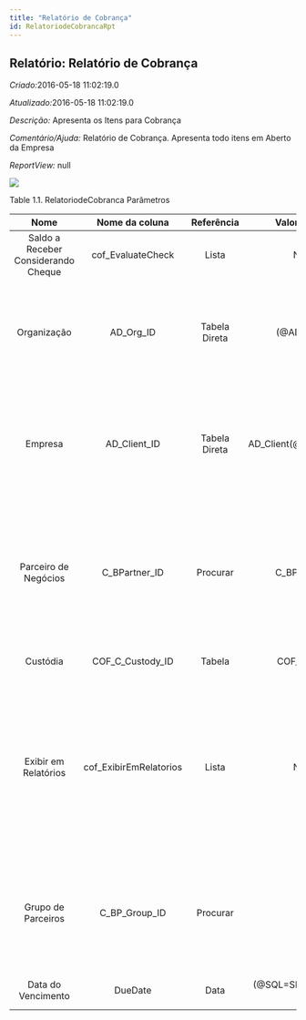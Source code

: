```yaml
---
title: "Relatório de Cobrança"
id: RelatoriodeCobrancaRpt
---
```

<div id="d198331e1" class="section chapter">

<div class="titlepage">

<div>

<div>

## Relatório: Relatório de Cobrança

</div>

</div>

</div>

<span class="emphasis"> *Criado:*</span>2016-05-18 11:02:19.0

<span class="emphasis">*Atualizado:*</span>2016-05-18 11:02:19.0

<span class="emphasis"> *Descrição:* </span>Apresenta os Itens para
Cobrança

<span class="emphasis"> *Comentário/Ajuda:* </span>Relatório de
Cobrança. Apresenta todo itens em Aberto da Empresa

<span class="emphasis"> *ReportView:* </span>null

![](/img/manual/RelatoriodeCobranca.png)

<div id="d198331e26" class="table">

<div class="table-title">

Table 1.1. RelatoriodeCobranca
Parâmetros

</div>

<div class="table-contents">

|                Nome                 |     Nome da coluna      |  Referência   |                               Valores(Padrão)                               |                                  Descrição                                   |                                                                                                         Comentário/Ajuda                                                                                                          |
| :---------------------------------: | :---------------------: | :-----------: | :-------------------------------------------------------------------------: | :--------------------------------------------------------------------------: | :-------------------------------------------------------------------------------------------------------------------------------------------------------------------------------------------------------------------------------: |
| Saldo a Receber Considerando Cheque |   cof\_EvaluateCheck    |     Lista     |                                   Não Sim                                   |                        Avalia os Cheques no Relatório                        |                                                                                              Considera os Cheques para os Relatórios                                                                                              |
|             Organização             |       AD\_Org\_ID       | Tabela Direta |                               (@AD\_Org\_ID@)                               |                  Entidade organizacional dentro da Empresa                   |                                    Uma "Organização" é uma unidade de sua "Empresa" ou "Entidade Legal" - os exemplos são loja, departamento. Você pode compartilhar dados entre organizações.                                    |
|               Empresa               |     AD\_Client\_ID      | Tabela Direta |                       AD\_Client(@\#AD\_Client\_ID@)                        |                   Empresa/Locatário para esta instalação.                    |                              Uma Empresa é uma Companhia ou uma Entidade Legal (pessoa jurídica). Dados não podem ser compartilhados entre Empresas. Locatário é um sinônimo para Empresa (Client).                               |
|        Parceiro de Negócios         |     C\_BPartner\_ID     |   Procurar    |                              C\_BPartner (Trx)                              |                     Identifica um Parceiro de Negócios.                      |                               Um "Parceiro de Negócios" é qualquer um com quem você transaciona. Isto pode incluir Fornecedores, Clientes, Funcionários, Vendedores, Representantes de Venda, etc.                                |
|              Custódia               |   COF\_C\_Custody\_ID   |    Tabela     |                               COF\_C\_Custody                               |                     Custódia Vinculada a Este Documento.                     |                                                                                                       Primary Key : Custody                                                                                                       |
|        Exibir em Relatórios         | cof\_ExibirEmRelatorios |     Lista     |                                   Não Sim                                   | Indica se Documentos deste TdD são ou não exibidos em relatórios do sistema. | Usado por exemplo para excluir documentos que não compõem receitas de vendas (venda de ativo imobilizado, remessas, etc) ou outras situações. Consultar documentações para saber os relatórios que interpretam ou não esta opção. |
|         Grupo de Parceiros          |    C\_BP\_Group\_ID     |   Procurar    |                                                                             |                        Grupo de Parceiros de Negócios                        |                                                O "Grupo de Parceiros de Negócios" oferece um método de definição dos padrões a serem usados por Parceiros de Negócios individuais.                                                |
|         Data do Vencimento          |         DueDate         |     Data      | (@SQL=SELECT TO\_DATE( '01/'||TO\_CHAR(SYSDATE, 'mm/yyyy') , 'dd/mm/yyyy')) |                  Data em que o pagamento deve ser efetuado                   |                                                                                 Data em que o pagamento deve ser feito sem deduções ou descontos                                                                                  |

</div>

</div>

  

</div>
